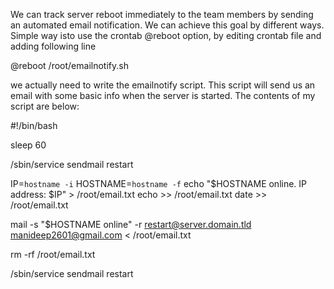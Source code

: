 We can track server reboot immediately to the team members by sending an automated email notification. We can achieve this goal by different ways. Simple way isto use the crontab @reboot option, by editing crontab file and adding following line 

@reboot /root/emailnotify.sh

we actually need to write the emailnotify script. This script will send us an email with some basic info when the server is started. The contents of my script are below:

#!/bin/bash

sleep 60

/sbin/service sendmail restart

IP=`hostname -i`
HOSTNAME=`hostname -f`
echo "$HOSTNAME online.  IP address: $IP" > /root/email.txt
echo >> /root/email.txt
date >> /root/email.txt

mail -s "$HOSTNAME online" -r restart@server.domain.tld manideep2601@gmail.com < /root/email.txt

rm -rf /root/email.txt

/sbin/service sendmail restart
